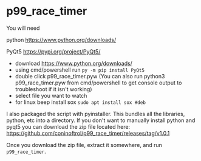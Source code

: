 # p99_race_timer

You will need

python https://www.python.org/downloads/

PyQt5 https://pypi.org/project/PyQt5/


- download https://www.python.org/downloads/
- using cmd/powershell run `py -m pip install PyQt5`
- double click p99_race_timer.pyw (You can also run python3 p99_race_timer.pyw from cmd/powershell to get console output to troubleshoot if it isn't working)
- select file you want to watch
- for linux beep install sox `sudo apt install sox #deb`

I also packaged the script with pyinstaller. This bundles all the libraries, python, etc into a directory. If you don't want to manually install python and pyqt5 you can download the zip file located here: https://github.com/coninoftrol/p99_race_timer/releases/tag/v1.0.1

Once you download the zip file, extract it somewhere, and run `p99_race_timer`.
